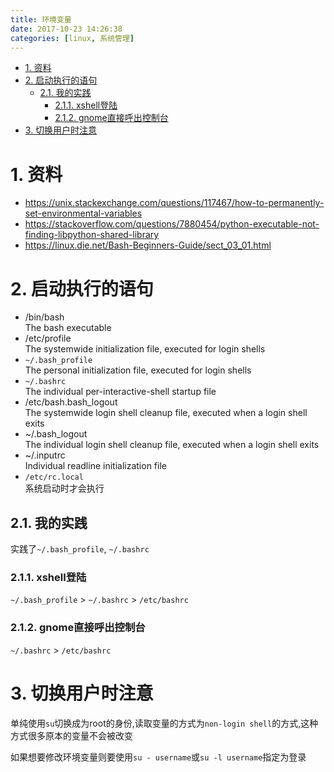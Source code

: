 ```yaml
---
title: 环境变量
date: 2017-10-23 14:26:38
categories: [linux, 系统管理]
---
```


<!-- TOC -->

- [1. 资料](#1-资料)
- [2. 启动执行的语句](#2-启动执行的语句)
    - [2.1. 我的实践](#21-我的实践)
        - [2.1.1. xshell登陆](#211-xshell登陆)
        - [2.1.2. gnome直接呼出控制台](#212-gnome直接呼出控制台)
- [3. 切换用户时注意](#3-切换用户时注意)

<!-- /TOC -->

# 1. 资料
* https://unix.stackexchange.com/questions/117467/how-to-permanently-set-environmental-variables
* https://stackoverflow.com/questions/7880454/python-executable-not-finding-libpython-shared-library
* https://linux.die.net/Bash-Beginners-Guide/sect_03_01.html


# 2. 启动执行的语句

* /bin/bash  
The bash executable
* /etc/profile  
The systemwide initialization file, executed for login shells
* `~/.bash_profile`  
The personal initialization file, executed for login shells
* `~/.bashrc`  
The individual per-interactive-shell startup file
* /etc/bash.bash_logout  
The systemwide login shell cleanup file, executed when a login shell exits
* ~/.bash_logout  
The individual login shell cleanup file, executed when a login shell exits
* ~/.inputrc  
Individual readline initialization file
* `/etc/rc.local`  
系统启动时才会执行

## 2.1. 我的实践
实践了`~/.bash_profile`, `~/.bashrc`

### 2.1.1. xshell登陆
`~/.bash_profile` > `~/.bashrc` > `/etc/bashrc`

### 2.1.2. gnome直接呼出控制台
`~/.bashrc` > `/etc/bashrc`

# 3. 切换用户时注意

单纯使用`su`切换成为root的身份,读取变量的方式为`non-login shell`的方式,这种方式很多原本的变量不会被改变

如果想要修改环境变量则要使用`su - username`或`su -l username`指定为登录
